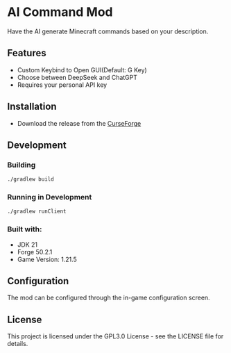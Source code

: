 # AI Command Mod

Have the AI generate Minecraft commands based on your description.

## Features

- Custom Keybind to Open GUI(Default: G Key)
- Choose between DeepSeek and ChatGPT
- Requires your personal API key

## Installation

- Download the release from the [CurseForge](https://www.curseforge.com/minecraft/mc-mods/ai-command)

## Development

### Building

```bash
./gradlew build
```

### Running in Development

```bash
./gradlew runClient
```

### Built with: ###

- JDK 21
- Forge 50.2.1
- Game Version: 1.21.5

## Configuration

The mod can be configured through the in-game configuration screen.

## License

This project is licensed under the GPL3.0 License - see the LICENSE file for details.
